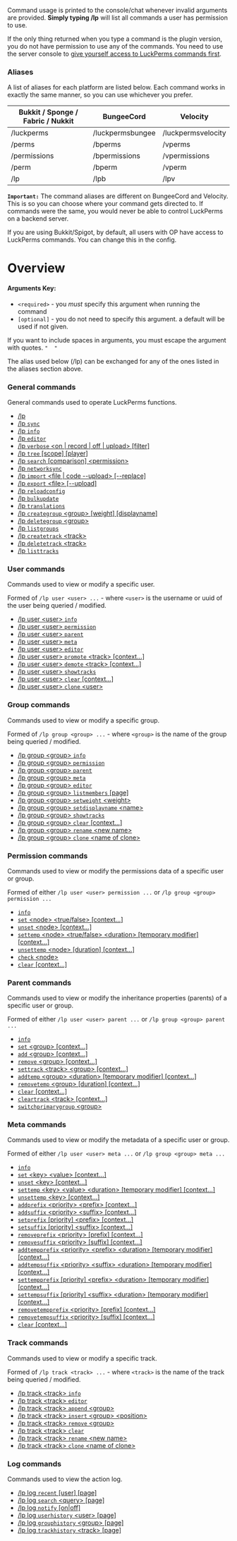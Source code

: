 Command usage is printed to the console/chat whenever invalid arguments are provided. **Simply typing /lp** will list all commands a user has permission to use.

If the only thing returned when you type a command is the plugin version, you do not have permission to use any of the commands. You need to use the server console to [give yourself access to LuckPerms commands first](Usage#granting-full-access-to-modify-permissions).

### Aliases
A list of aliases for each platform are listed below. Each command works in exactly the same manner, so you can use whichever you prefer.

| Bukkit / Sponge / Fabric / Nukkit | BungeeCord       | Velocity           |
| --------------------------------- | ---------------- | ------------------ |
| /luckperms                        | /luckpermsbungee | /luckpermsvelocity |
| /perms                            | /bperms          | /vperms            |
| /permissions                      | /bpermissions    | /vpermissions      |
| /perm                             | /bperm           | /vperm             |
| /lp                               | /lpb             | /lpv               |

**`Important:`** The command aliases are different on BungeeCord and Velocity. This is so you can choose where your command gets directed to. If commands were the same, you would never be able to control LuckPerms on a backend server.

If you are using Bukkit/Spigot, by default, all users with OP have access to LuckPerms commands. You can change this in the config.

# Overview
#### Arguments Key:
* `<required>` - you *must* specify this argument when running the command
* `[optional]` - you do not need to specify this argument. a default will be used if not given.

If you want to include spaces in arguments, you must escape the argument with quotes. `"  "`

The alias used below (/lp) can be exchanged for any of the ones listed in the aliases section above.

### General commands
General commands used to operate LuckPerms functions.

*  [/lp](General-Commands#lp)
*  [/lp `sync`](General-Commands#lp-sync)
*  [/lp `info`](General-Commands#lp-info)
*  [/lp `editor`](General-Commands#lp-editor-type)
*  [/lp `verbose` \<on | record | off | upload\> [filter]](General-Commands#lp-verbose-onrecordoffupload-filter)
*  [/lp `tree` [scope] [player]](General-Commands#lp-tree-scope-player)
*  [/lp `search` [comparison] \<permission\>](General-Commands#lp-search-comparison-permission)
*  [/lp `networksync`](General-Commands#lp-networksync)
*  [/lp `import` \<file | code --upload\> [--replace]](General-Commands#lp-import-filecode---upload---replace)
*  [/lp `export` \<file\> [--upload]](General-Commands#lp-export-file--upload)
*  [/lp `reloadconfig`](General-Commands#lp-reloadconfig)
*  [/lp `bulkupdate`](General-Commands#lp-bulkupdate-data-type-action-action-field-action-value-constraints)
*  [/lp `translations`](General-Commands#lp-translations)
*  [/lp `creategroup` \<group\> [weight] [displayname]](General-Commands#lp-creategroup-name-weight-displayname)
*  [/lp `deletegroup` \<group\>](General-Commands#lp-deletegroup-name)
*  [/lp `listgroups`](General-Commands#lp-listgroups)
*  [/lp `createtrack` \<track\>](General-Commands#lp-createtrack-name)
*  [/lp `deletetrack` \<track\>](General-Commands#lp-deletetrack-name)
*  [/lp `listtracks`](General-Commands#lp-listtracks)

### User commands
Commands used to view or modify a specific user.

Formed of `/lp user <user> ...` - where `<user>` is the username or uuid of the user being queried / modified.
*  [/lp user \<user\> `info`](User-Commands#lp-user-user-info)
*  [/lp user \<user\> `permission`](Permission-Commands)
*  [/lp user \<user\> `parent`](Parent-Commands)
*  [/lp user \<user\> `meta`](Meta-Commands)
*  [/lp user \<user\> `editor`](User-Commands#lp-user-user-editor)
*  [/lp user \<user\> `promote` \<track\> [context...]](User-Commands#lp-user-user-promote-track-context)
*  [/lp user \<user\> `demote` \<track\> [context...]](User-Commands#lp-user-user-demote-track-context)
*  [/lp user \<user\> `showtracks`](User-Commands#lp-user-user-showtracks)
*  [/lp user \<user\> `clear` [context...]](User-Commands#lp-user-user-clear-context)
*  [/lp user \<user\> `clone` \<user\>](User-Commands#lp-user-user-clone-user)

### Group commands
Commands used to view or modify a specific group.

Formed of `/lp group <group> ...` - where `<group>` is the name of the group being queried / modified.
*  [/lp group \<group\> `info`](Group-Commands#lp-group-group-info)
*  [/lp group \<group\> `permission`](Permission-Commands)
*  [/lp group \<group\> `parent`](Parent-Commands)
*  [/lp group \<group\> `meta`](Meta-Commands)
*  [/lp group \<group\> `editor`](Group-Commands#lp-group-group-editor)
*  [/lp group \<group\> `listmembers` [page]](Group-Commands#lp-group-group-listmembers-page)
*  [/lp group \<group\> `setweight` \<weight\>](Group-Commands#lp-group-group-setweight-weight)
*  [/lp group \<group\> `setdisplayname` \<name\>](Group-Commands#lp-group-group-setdisplayname-name)
*  [/lp group \<group\> `showtracks`](Group-Commands#lp-group-group-showtracks)
*  [/lp group \<group\> `clear` [context...]](Group-Commands#lp-group-group-clear-context)
*  [/lp group \<group\> `rename` \<new name\>](Group-Commands#lp-group-group-rename-new-name)
*  [/lp group \<group\> `clone` \<name of clone\>](Group-Commands#lp-group-group-clone-new-name)

### Permission commands
Commands used to view or modify the permissions data of a specific user or group.

Formed of either `/lp user <user> permission ...` or `/lp group <group> permission ...`
*  [`info`](Permission-Commands#lp-usergroup-usergroup-permission-info)
*  [`set` \<node\> \<true/false\> [context...]](Permission-Commands#lp-usergroup-usergroup-permission-set-node-truefalse-context)
*  [`unset` \<node\> [context...]](Permission-Commands#lp-usergroup-usergroup-permission-unset-node-context)
*  [`settemp` \<node\> \<true/false\> \<duration\> [temporary modifier] [context...]](Permission-Commands#lp-usergroup-usergroup-permission-settemp-node-truefalse-duration-temporary-modifier-context)
*  [`unsettemp` \<node\> [duration] [context...]](Permission-Commands#lp-usergroup-usergroup-permission-unsettemp-node-duration-context)
*  [`check` \<node\>](Permission-Commands#lp-usergroup-usergroup-permission-check-node)
*  [`clear` [context...]](Permission-Commands#lp-usergroup-usergroup-permission-clear-context)

### Parent commands
Commands used to view or modify the inheritance properties (parents) of a specific user or group.

Formed of either `/lp user <user> parent ...` or `/lp group <group> parent ...`
*  [`info`](Parent-Commands#lp-usergroup-usergroup-parent-info)
*  [`set` \<group\> [context...]](Parent-Commands#lp-usergroup-usergroup-parent-set-group-context)
*  [`add` \<group\> [context...]](Parent-Commands#lp-usergroup-usergroup-parent-add-group-context)
*  [`remove` \<group\> [context...]](Parent-Commands#lp-usergroup-usergroup-parent-remove-group-context)
*  [`settrack` \<track\> \<group\> [context...]](Parent-Commands#lp-usergroup-usergroup-parent-settrack-track-group-context)
*  [`addtemp` \<group\> \<duration\> [temporary modifier] [context...]](Parent-Commands#lp-usergroup-usergroup-parent-addtemp-group-duration-temporary-modifier-context)
*  [`removetemp` \<group\> [duration] [context...]](Parent-Commands#lp-usergroup-usergroup-parent-removetemp-group-duration-context)
*  [`clear` [context...]](Parent-Commands#lp-usergroup-usergroup-parent-clear-context)
*  [`cleartrack` \<track\> [context...]](Parent-Commands#lp-usergroup-usergroup-parent-cleartrack-track-context)
*  [`switchprimarygroup` \<group\>](Parent-Commands#lp-user-user-parent-switchprimarygroup-group)

### Meta commands
Commands used to view or modify the metadata of a specific user or group.

Formed of either `/lp user <user> meta ...` or `/lp group <group> meta ...`
*  [`info`](Meta-Commands#lp-usergroup-usergroup-meta-info)
*  [`set` \<key\> \<value\> [context...]](Meta-Commands#lp-usergroup-usergroup-meta-set-key-value-context)
*  [`unset` \<key\> [context...]](Meta-Commands#lp-usergroup-usergroup-meta-unset-key-value-context)
*  [`settemp` \<key\> \<value\> \<duration\> [temporary modifier] [context...]](Meta-Commands#lp-usergroup-usergroup-meta-settemp-key-value-duration-temporary-modifier-context)
*  [`unsettemp` \<key\> [context...]](Meta-Commands#lp-usergroup-usergroup-meta-unsettemp-key-context)
*  [`addprefix` \<priority\> \<prefix\> [context...]](Meta-Commands#lp-usergroup-usergroup-meta-addprefix-priority-prefix-context)
*  [`addsuffix` \<priority\> \<suffix\> [context...]](Meta-Commands#lp-usergroup-usergroup-meta-addsuffix-priority-suffix-context)
*  [`setprefix` [priority] \<prefix\> [context...]](Meta-Commands#lp-usergroup-usergroup-meta-setprefix-priority-prefix-context)
*  [`setsuffix` [priority] \<suffix\> [context...]](Meta-Commands#lp-usergroup-usergroup-meta-setsuffix-priority-suffix-context)
*  [`removeprefix` \<priority\> [prefix] [context...]](Meta-Commands#lp-usergroup-usergroup-meta-removeprefix-priority-prefix-context)
*  [`removesuffix` \<priority\> [suffix] [context...]](Meta-Commands#lp-usergroup-usergroup-meta-removesuffix-priority-suffix-context)
*  [`addtempprefix` \<priority\> \<prefix\> \<duration\> [temporary modifier] [context...]](Meta-Commands#lp-usergroup-usergroup-meta-addtempprefix-priority-prefix-duration-temporary-modifier-context)
*  [`addtempsuffix` \<priority\> \<suffix\> \<duration\> [temporary modifier] [context...]](Meta-Commands#lp-usergroup-usergroup-meta-addtempsuffix-priority-suffix-duration-temporary-modifier-context)
*  [`settempprefix` [priority] \<prefix\> \<duration\> [temporary modifier] [context...]](Meta-Commands#lp-usergroup-usergroup-meta-settempprefix-priority-prefix-duration-temporary-modifier-context)
*  [`settempsuffix` [priority] \<suffix\> \<duration\> [temporary modifier] [context...]](Meta-Commands#lp-usergroup-usergroup-meta-settempsuffix-priority-suffix-duration-temporary-modifier-context)
*  [`removetempprefix` \<priority\> [prefix] [context...]](Meta-Commands#lp-usergroup-usergroup-meta-removetempprefix-priority-prefix-context)
*  [`removetempsuffix` \<priority\> [suffix] [context...]](Meta-Commands#lp-usergroup-usergroup-meta-removetempsuffix-priority-suffix-context)
*  [`clear` [context...]](Meta-Commands#lp-usergroup-usergroup-meta-clear-context)

### Track commands
Commands used to view or modify a specific track.

Formed of `/lp track <track> ...` - where `<track>` is the name of the track being queried / modified.
*  [/lp track \<track\> `info`](Track-Commands#lp-track-track-info)
*  [/lp track \<track\> `editor`](Track-Commands#lp-track-track-editor)
*  [/lp track \<track\> `append` \<group\>](Track-Commands#lp-track-track-append-group)
*  [/lp track \<track\> `insert` \<group\> \<position\>](Track-Commands#lp-track-track-insert-group-position)
*  [/lp track \<track\> `remove` \<group\>](Track-Commands#lp-track-track-remove-group)
*  [/lp track \<track\> `clear`](Track-Commands#lp-track-track-clear)
*  [/lp track \<track\> `rename` \<new name\>](Track-Commands#lp-track-track-rename-new-name)
*  [/lp track \<track\> `clone` \<name of clone\>](Track-Commands#lp-track-track-clone-new-name)

### Log commands
Commands used to view the action log.
*  [/lp log `recent` [user] [page]](Log-Commands#lp-log-recent-user-page)
*  [/lp log `search` \<query\> [page]](Log-Commands#lp-log-search-query-page)
*  [/lp log `notify` [on|off]](Log-Commands#lp-log-notify-onoff)
*  [/lp log `userhistory` \<user\> [page]](Log-Commands#lp-log-userhistory-user-page)
*  [/lp log `grouphistory` \<group\> [page]](Log-Commands#lp-log-grouphistory-group-page)
*  [/lp log `trackhistory` \<track\> [page]](Log-Commands#lp-log-trackhistory-track-page)
